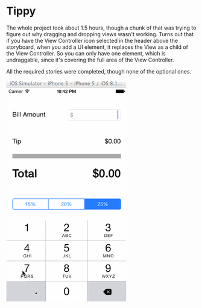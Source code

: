 # Tippy

The whole project took about 1.5 hours, though a chunk of that was trying to figure out why dragging and dropping views wasn't working.  Turns out that if you have the View Controller icon selected in the header above the storyboard, when you add a UI element, it replaces the View as a child of the View Controller.  So you can only have one element, which is undraggable, since it's covering the full area of the View Controller. 

All the required stories were completed, though none of the optional ones. 

![Demo](demo.gif)